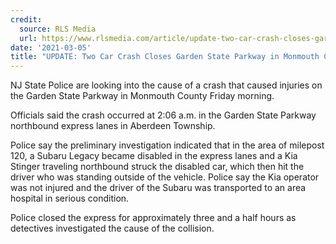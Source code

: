 ```yaml
---
credit:
  source: RLS Media
  url: https://www.rlsmedia.com/article/update-two-car-crash-closes-garden-state-parkway-monmouth-county-injuries
date: '2021-03-05'
title: "UPDATE: Two Car Crash Closes Garden State Parkway in Monmouth County; Injuries"
---
```

NJ State Police are looking into the cause of a crash that caused injuries on the Garden State Parkway in Monmouth County Friday morning. 

Officials said the crash occurred at 2:06 a.m. in the Garden State Parkway northbound express lanes in Aberdeen Township.  

Police say the preliminary investigation indicated that in the area of milepost 120, a Subaru Legacy became disabled in the express lanes and a Kia Stinger traveling northbound struck the disabled car, which then hit the driver who was standing outside of the vehicle.  Police say the Kia operator was not injured and the driver of the Subaru was transported to an area hospital in serious condition.  

Police closed the express for approximately three and a half hours as detectives investigated the cause of the collision. 
